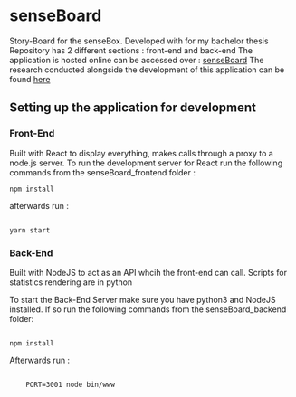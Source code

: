 # senseBoard
Story-Board for the senseBox. Developed with for my bachelor thesis
Repository has 2 different sections : front-end and back-end
The application is hosted online can be accessed over : [senseBoard](www.link.de)
The research conducted alongside the development of this application can be found [here](www.des.org)

## Setting up the application for development 

### Front-End
Built with React to display everything, makes calls through a proxy to a node.js server. To run the development server for React run the following commands from the senseBoard_frontend folder : 
``` 
npm install
``` 
afterwards run : 
```

yarn start 
```

### Back-End 
Built with NodeJS to act as an API whcih the front-end can call. Scripts for statistics rendering are in python

To start the Back-End Server make sure you have python3 and NodeJS installed. If so run the following commands from the senseBoard_backend folder:
```

npm install
```


Afterwards run : 
```

    PORT=3001 node bin/www
```
